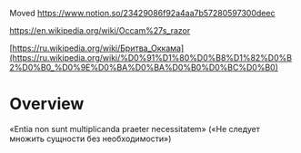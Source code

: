 
Moved
https://www.notion.so/23429086f92a4aa7b57280597300deec

https://en.wikipedia.org/wiki/Occam%27s_razor

[https://ru.wikipedia.org/wiki/Бритва_Оккама](https://ru.wikipedia.org/wiki/%D0%91%D1%80%D0%B8%D1%82%D0%B2%D0%B0_%D0%9E%D0%BA%D0%BA%D0%B0%D0%BC%D0%B0)

# Overview

«Entia non sunt multiplicanda praeter necessitatem» («Не следует множить сущности без необходимости»)